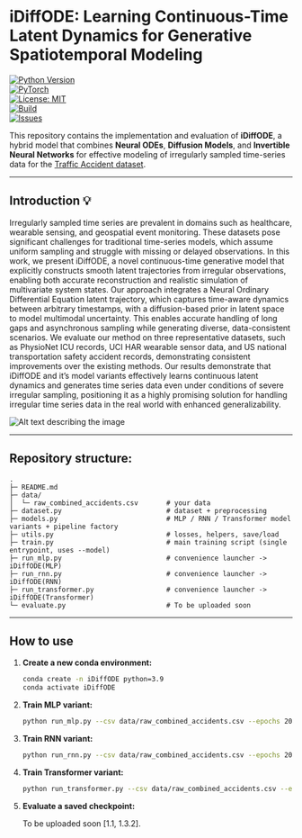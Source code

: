 # iDiffODE: Learning Continuous-Time Latent Dynamics for Generative Spatiotemporal Modeling

[![Python Version](https://img.shields.io/badge/python-3.9%2B-blue.svg)](https://www.python.org/downloads/)  
[![PyTorch](https://img.shields.io/badge/PyTorch-2.0+-ee4c2c.svg?logo=pytorch)](https://pytorch.org/)  
[![License: MIT](https://img.shields.io/badge/License-MIT-green.svg)](LICENSE)  
[![Build](https://img.shields.io/badge/build-passing-brightgreen.svg)]()  
[![Issues](https://img.shields.io/github/issues/yourusername/idiffode.svg)](https://github.com/yourusername/idiffode/issues)  



This repository contains the implementation and evaluation of **iDiffODE**, a hybrid model that combines **Neural ODEs**, **Diffusion Models**, and **Invertible Neural Networks** for effective modeling of irregularly sampled time-series data for the [Traffic Accident dataset](https://www.nhtsa.gov/file-downloads?p=nhtsa/downloads/FARS/).  

---
## Introduction 💡
Irregularly sampled time series are prevalent in domains such as healthcare, wearable sensing, and geospatial event monitoring. These datasets pose significant challenges for traditional time-series models, which assume uniform sampling and struggle with missing or delayed observations. In this work, we present iDiffODE, a novel continuous-time generative model that explicitly constructs smooth latent trajectories from irregular observations, enabling both accurate reconstruction and realistic simulation of multivariate system states. Our approach integrates a Neural Ordinary Differential Equation latent trajectory, which captures time-aware dynamics between arbitrary timestamps, with a diffusion-based prior in latent space to
model multimodal uncertainty. This enables accurate handling of long gaps and asynchronous sampling while generating diverse, data-consistent scenarios. We evaluate our method on three representative datasets, such as PhysioNet ICU records, UCI HAR wearable sensor data, and US national transportation safety accident records, demonstrating consistent improvements over the existing methods. Our results demonstrate that iDiffODE and it’s model variants effectively learns continuous latent dynamics and generates time series data even under conditions of severe irregular sampling, positioning it as a highly promising solution for handling irregular time series data in the real world with enhanced generalizability.

![Alt text describing the image](https://i.postimg.cc/k51xpZzX/iDiffODE.png)

---

## Repository structure:
```text
.
├─ README.md
├─ data/
│  └─ raw_combined_accidents.csv       # your data
├─ dataset.py                          # dataset + preprocessing
├─ models.py                           # MLP / RNN / Transformer model variants + pipeline factory
├─ utils.py                            # losses, helpers, save/load
├─ train.py                            # main training script (single entrypoint, uses --model)
├─ run_mlp.py                          # convenience launcher -> iDiffODE(MLP)
├─ run_rnn.py                          # convenience launcher -> iDiffODE(RNN)
├─ run_transformer.py                  # convenience launcher -> iDiffODE(Transformer)
└─ evaluate.py                         # To be uploaded soon

```
---

## How to use

1.  **Create a new conda environment:**
    ```bash
    conda create -n iDiffODE python=3.9
    conda activate iDiffODE
    ```

2.  **Train MLP variant:**
    ```bash
    python run_mlp.py --csv data/raw_combined_accidents.csv --epochs 200 --bs 32
    ```

3.  **Train RNN variant:**
    ```bash
    python run_rnn.py --csv data/raw_combined_accidents.csv --epochs 200 --bs 32
    ```

4.  **Train Transformer variant:**
    ```bash
    python run_transformer.py --csv data/raw_combined_accidents.csv --epochs 200 --bs 16 --nhead 4 --nlayers 2
    ```

5.  **Evaluate a saved checkpoint:**

    To be uploaded soon [1.1, 1.3.2].

